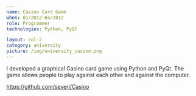 ```yaml
---
name: Casino Card Game
when: 01/2012–04/2012
role: Programmer
technologies: Python, PyQt

layout: col-2
category: university
picture: /img/university_casino.png
---
```


I developed a graphical Casino card game using Python and PyQt. The 
game allows people to play against each other and against the 
computer.

<https://github.com/severi/Casino>
